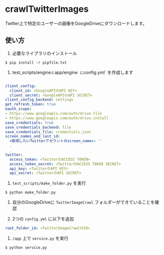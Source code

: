 # crawlTwitterImages
Twitter上で特定のユーザーの画像をGoogleDriveにダウンロードします。

## 使い方
1. 必要なライブラリのインストール
```
$ pip install -r pipfile.txt
```

1. test_scripts/engine` と `app/engine` に`config.yml` を作成します
```config.yml

client_config:
  client_id: <GoogleAPIのAPI KEY>
  client_secret: <GoogleAPIのAPI SECRET>
client_config_backend: settings
get_refresh_token: true
oauth_scope:
- https://www.googleapis.com/auth/drive.file
- https://www.googleapis.com/auth/drive.install
save_credentials: true
save_credentials_backend: file
save_credentials_file: credentials.json
screen_names_and_last_id:
  <取得したいTwitterアカウントのscreen_name>: ''
  .
  .
twitter:
  access_token: <TwitterのACCESS TOKEN>
  access_token_secret: <TwitterのACCESS TOKEN SECRET>
  api_key: <TwitterのAPI KEY>
  api_secret: <TwitterのAPI SECRET>
```
1. `test_scripts/make_folder.py` を実行
```
$ python make_folder.py
```

1. 自分のGoogleDriveに `TwitterImageCrawl` フォルダーができていることを確認

1. 2つの `config.yml` に以下を追加
```config.yml
root_folder_id: <TwitterImageCrawlのID>
```

1. `/app` 上で `service.py` を実行
```
$ python service.py
```

